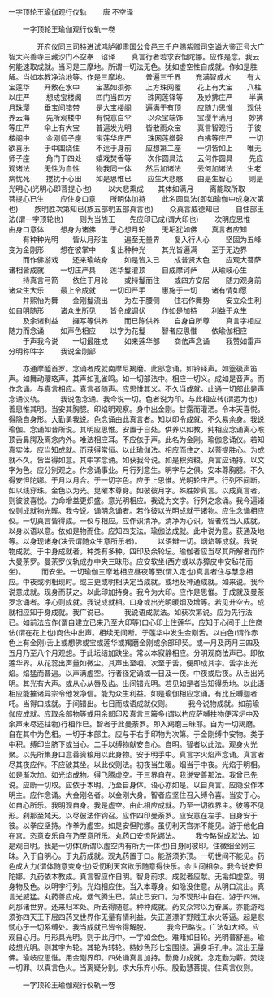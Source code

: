   一字顶轮王瑜伽观行仪轨
　　唐 不空译




　　一字顶轮王瑜伽观行仪轨一卷

　　　　开府仪同三司特进试鸿胪卿肃国公食邑三千户赐紫赠司空谥大鉴正号大广智大兴善寺三藏沙门不空奉　诏译
　　真言行者若求安怛陀娜。应作是念。我云何能速取成就。当习是三摩地。所谓一切法无色。犹如虚空性自成就。作如是胜解。当如本教净治地等。作是三摩地。
　　普遍三千界　　充满智成水
　　有大宝莲华　　开敷在水中
　　宝茎如须弥　　上方珠网覆
　　花上有大宝　　八柱以庄严
　　想成宝楼阁　　四门当四方
　　珠网莲铎等　　及妙拂庄严
　　半满月珠璎　　垂宝间错带
　　是大宝楼阁　　遍满于有顶
　　应随力思惟　　观供养云海
　　先所观楼中　　有悦意白伞
　　以众宝端饰　　宝璎半满月
　　妙拂等庄严　　伞上有大宝
　　普遍发光明　　皆散雨众宝
　　真言智观行　　于彼楼阁中
　　金刚师子座　　宝莲华庄严
　　珠网莲缯磬　　白拂等庄严
　　一切欲喜乐　　于中围绕住
　　不远于身前　　应想第二座
　　一切皆如上　　唯无师子座
　　角门于四处　　嬉戏焚香等
　　次作圆具法　　云何作圆具
　　先应观诸法　　无性为自性
　　物我同一体　　然后加诸法
　　云何加诸法　　生老病忧死
　　搅扰于心田　　如是思惟已
　　应生大悲愍　　由是生智心
　　则是光明心(光明心即菩提心也)
　　以大悲熏成　　其体如满月
　　离能取所取　　菩提心已生
　　应住身口意　　所明体加持
　　此名圆具法(即如瑜伽中成身次第也)
　　族明胜次第知已(族五部明五部真言也)
　　众真言威德知已
　　自住部王法(谓一字顶轮也)
　　则为当族王　　先应印已成(谓大印也)
　　次明应思惟　　由身口意体
　　想身为诸佛　　于心想月轮
　　无垢犹如佛　　真言者应知
　　有种种光明　　皆从月形生
　　遍至无量界　　复入行人心
　　坚固为五峰　　变为金刚形
　　想在彼掌中　　复出种种光
　　其光皆遍满　　至于无边界
　　而作佛游戏　　还来瑜岐身
　　如是皆入已　　成普贤大色
　　应观大菩萨　　诸相皆成就
　　一切庄严具　　莲华鬘灌顶
　　自成摩诃萨　　从瑜岐心生
　　持真言弓箭　　依住于月轮
　　或持鬘而住　　或四方安居
　　随力观身前　　诸众生大乐
　　最上令成就　　一切印严手
　　惠施于一切　　诸有情如愿
　　并熙怡为舞　　金刚鬘流出
　　为左于腰侧　　住右作舞势
　　安立众生利　　如自明随形
　　诸众生所见　　皆令成调伏
　　作如是加持　　利益于众生
　　及余诸利益　　攞写等供养
　　而已陈供养　　自身自所尊
　　真言字相应　　随力而念诵
　　如声色相应　　以字为花鬘
　　智者应思惟　　依瑜伽相应
　　于声我今说　　一切最胜成
　　如来莲华部　　商佉声念诵
　　我赞如雷声　　分明称吽字
　　我说金刚部

　　亦通摩醯首罗。念诵者成就南摩尼羯磨。此部念诵。如铃铎声。如箜篌声笛声。如舞动璎珞声。其声如孔雀鸣。如一切部法中。相应一切义。成如是音声。而作念诵。与真言相应。真言者随声。应思惟其义。不久当成就。此通一切部此是声念诵仪轨。
　　我说色念诵。我今说一切。色者说为印。与此相应转(谓运为也)善思惟其明。当安其胸臆。印焰明观察。身中出金刚。甘露而灌洒。令本天喜悦。得隐自身形。大勤勇我说。色念诵由此真言者。知以印令成就。不久易余身。我说瑜伽。念诵如昔所说。其明应思惟。安置于自处。供养以如教。纯相应念诵离心喉顶舌鼻腭及离念内外。唯法相应耳。不应依于声。此名为金刚。瑜伽念诵仪。若知真实体。应当知成就。而获得常恒。以此瑜伽法。相应而住之。以菩提胜心。为成就不久。皆当得如意。其中字念诵。如获我今说。如是积资粮。真言应诵持。以文字为色。应分别观之。作念诵事业。月行列意生。明字与之俱。安本尊胸臆。不久得安怛陀娜。于月以月合。于一切字色。应于上思惟。光明轮庄严。行列不间断。如以线穿珠。金色以为光。晃曜本尊身。如彼彼月字。殊胜妙真言。以成真言者。则彼彼喜悦。力命增益更炽盛。意光明相应。我说为文字。行列之念诵。我今遍诸仪则成就物光晖。我今说。诵明念诵者。若作彼以光明成就于诸物。应生念诵相应仪。一切真言皆得成。一仪与相应。应作识清净。清净为心识。智者然当入成就。以身以语以意。依如是物而住。应知四支法。瑜伽法成就。此中说为意。获通及地等。以身现诸身(决云谓随众生意所乐者)。
　　以语辩一切。烟焰等成就。我说物成就。于中身成就者。种类有多种。四印及余轮坛。瑜伽者应当尽其所解者而作大曼荼罗。曼荼罗仪轨成办中央三昧形。应安软坐(西方或以赤獐皮中安毡花而坐)。
　　而安坐。一切瑜伽三摩地相应昼夜等至(谓入定也)真言者住与慧念相应。中夜或明相现时。或三更或明相决定当成就。或地及神通成就。如来说。我今说意成就。现身而获之。以此印加持身。我今为大印。应作是思惟。于成就及曼荼罗念诵者。净心则成就。我说成就相。口身或出光明暖烟及增等。若见升空去。成就相应知于身成就。我广说已。
　　我说语成就法。如获次第说。应为先行法已。如前法应作(谓自建立已来乃至大印等)口心印上住莲华。应知于心间于上住商佉(谓在花上也)商佉中出声。相续无间断。于莲华中发生金刚舌。以白色(谓作赤色上有金刚)舌上或想佛或宝或莲华或羯磨金刚或余部印契。或一月及两月三四及五月乃至八个月观想。于此坛结加趺坐。常以本寂静相应。分明观商佉声已。即依莲华界。从花蕊出声量如微尘。其声出至咽。次至于舌。便即成其字。舌字出光焰。焰猛而普遍。以声满虚空。行者径定诵或一日及一夜。中夜或后夜。从舌出光明。其光有大声。或从心从唇及齿。出间错光明。若见如是者当知得悉地。以此语相应能摧诸异宗令他发净信。能为众生利益。如是瑜伽相应念诵。有比丘嚩迦者吒。当得口成就。于间错出。七日而成语成就仪则。
　　我今说物成就。如前瑜伽应成就。应取余部物等或用余部印及真言三簸多(谓以杓应萨嚩拄物便泻炉中及余声未尽还拄物)行相作已。智者于此曼荼罗。即入羯磨三昧耶。自为一切羯磨。自在其中为色相。一切于本部主。应与于右手印物为次第。于金刚缚中安物。类于中积。缚印当脐下或当心。二手以缚物献安自心。自明。智者以此法。观身火光聚。以先所集身口意善资粮用以此身物。安于明手中。真言字火焰声念诵。真言者尽其夜应作。不应破其坐。以此仪则法。初夜当生暖。烟当于中夜。光焰于明相。如是渐次加。如光焰成物。得飞腾虚空。于三界自在。我说安善那法。我曾已先说。应断一切取。应依于本明。乃至自身体。语心亦如是。以自真言。应隐没作本明主。应作念诵。大金刚名者。以金刚大身。智者应坚住召入缚令喜。当安于心。如自心所乐。我明观自身。我是虚空。由此相应成就。乃至一切欲界主。彼等不见形。刹那至梵天。以尽彼法作钩召。应作四印曼荼罗。应安意在左手。自身安于彼。以拳应坚持。作拳为虚空。如是安怛陀娜。虽忉利天宫亦不能见。游于他化自在宫。恣意安乐自在乃至意所乐。丸药口安怛陀娜法。
　　我今略说成就法。如是观自明。我是一切体(所谓以虚空内有所为一体也)自身同彼印。住微细金刚三昧。入于自明心。于丸药成就。观丸药置于口。能游须弥顶。一切世间不能见。药色成大力(谓体随意变身也)受忉利天宫欲乐随意得快乐。余世间相杂。我今说安怛陀娜。丸药依本教成。真言智应作自明。智身前求。成就者应献。无垢如虚空。明身物及色。以明字行列。光焰相应住。当入本尊身。如隐没住意。从明口流出。真言光威猛。丸药善应成。烟气腾生已。禁止已安口。为不现形中自在。游于四洲。刹那诸世界。还来归本处。所去得随意。种种成就。药叉众常以为眷属。亦能游戏须弥四天王下层四药叉世界作无量有情利益。失正道漂旷野贼王水火等逼。起是悲悯心于一切系缚处。我当成就已皆令得解脱。
　　我今已略说。广法如大经。应观自心月。月形具光明。则于此月中。一字如金色。难睹如日轮。光明普舒遍。瑜岐想光明。则其字为轮。其轮为转轮。持妙色形七宝围绕。遍身毛孔中。流出无量佛。瑜岐应思惟。用金刚界印。四处诵真言加持。勤勇力成就。念定勤为薪。焚烧一切罪。以真言色火。当离疑分别。求大乐弃小乐。殷勤慧菩提。住真言仪则。

　　一字顶轮王瑜伽观行仪轨一卷



